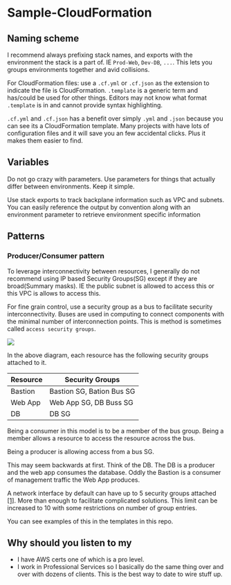 # Sample-CloudFormation

## Naming scheme
I recommend always prefixing stack names, and exports with the environment the stack is a part of. IE `Prod-Web`, `Dev-DB`, `...`. This lets you groups environments together and avid collisions.

For CloudFormation files: use a `.cf.yml` or `.cf.json` as the extension to indicate the file is CloudFormation. `.template` is a generic term and has/could be used for other things. Editors may not know what format `.template` is in and cannot provide syntax highlighting.

`.cf.yml` and `.cf.json` has a benefit over simply `.yml` and `.json`   because you can see its a CloudFormation template. Many projects with have lots of configuration files and it will save you an few accidental clicks. Plus it makes them easier to find.

## Variables
Do not go crazy with parameters. Use parameters for things that actually differ between environments. Keep it simple.

Use stack exports to track backplane information such as VPC and subnets. You can easily reference the output by convention along with an environment parameter to retrieve environment specific information

## Patterns
### Producer/Consumer pattern
To leverage interconnectivity between resources, I generally do not recommend using IP based Security Groups(SG) except if they are broad(Summary masks). IE the public subnet is allowed to access this or this VPC is allows to access this.

For fine grain control, use a security group as a bus to facilitate security interconnectivity. Buses are used in computing to connect components with the minimal number of interconnection points. This is method is sometimes called `access security groups`.

![](images/producer-consumer.png)

In the above diagram, each resource has the following security groups attached to it.

| Resource | Security Groups |
| --- | --- |
| Bastion | Bastion SG, Bation Bus SG |
| Web App | Web App SG, DB Buss SG |
| DB | DB SG |

Being a consumer in this model is to be a member of the bus group. Being a member allows a resource to access the resource across the bus.

Being a producer is allowing access from a bus SG.

This may seem backwards at first. Think of the DB. The DB is a producer and the web app consumes the database. Oddly the Bastion is a consumer of management traffic the Web App produces.

A network interface by default can have up to 5 security groups attached [[1]](http://docs.aws.amazon.com/AmazonVPC/latest/UserGuide/VPC_Appendix_Limits.html#vpc-limits-security-groups). More than enough to facilitate complicated solutions. This limit can be increased to 10 with some restrictions on number of group entries.

You can see examples of this in the templates in this repo.

## Why should you listen to my
- I have AWS certs one of which is a pro level.
- I work in Professional Services so I basically do the same thing over and over with dozens of clients. This is the best way to date to wire stuff up.
